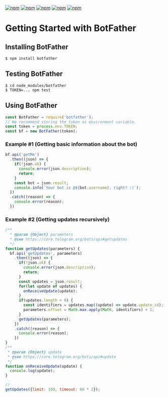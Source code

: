[![npm](https://img.shields.io/npm/dm/botfather.svg?style=flat-square)](https://www.npmjs.com/package/botfather)
[![npm](https://img.shields.io/badge/dependencies-none-brightgreen.svg?style=flat-square)](https://github.com/aleki/botfather/blob/master/package.json)
[![npm](https://img.shields.io/node/v/botfather.svg?style=flat-square)](https://nodejs.org/en/download/current/)
[![npm](https://img.shields.io/npm/v/botfather.svg?style=flat-square)](https://www.npmjs.com/package/botfather)
[![npm](https://img.shields.io/npm/l/botfather.svg?style=flat-square)](https://github.com/aleki/botfather/blob/master/LICENSE)

# Getting Started with BotFather
## Installing BotFather
```
$ npm install botfather
```
## Testing BotFather
```
$ cd node_modules/botfather
$ TOKEN=... npm test
```
## Using BotFather
```javascript
const BotFather = require('botfather');
// We recommend storing the token as environment variable.
const token = process.env.TOKEN;
const bf = new BotFather(token);
```
### Example #1 (Getting basic information about the bot)
```javascript
bf.api('getMe')
  .then((json) => {
    if(!json.ok) {
      console.error(json.description);
      return;
    }
    const bot = json.result;
    console.info(`Your bot is @${bot.username}, right? :)`);
  })
  .catch((reason) => {
    console.error(reason);
  })
```

### Example #2 (Getting updates recursively)
```javascript
/**
  * @param {Object} parameters
  * @see https://core.telegram.org/bots/api#getupdates
  */
function getUpdates(parameters) {
  bf.api('getUpdates', parameters)
    .then((json) => {
      if(!json.ok) {
        console.error(json.description);
        return;
      }
      const updates = json.result;
      for(let update of updates) {
        onReceiveUpdate(update);
      }
      if(updates.length > 0) {
        const identifiers = updates.map((update) => update.update_id);
        parameters.offset = Math.max.apply(Math, identifiers) + 1;
      }
      getUpdates(parameters);
    })
    .catch((reason) => {
      console.error(reason);
    })
}
/**
 * @param {Object} update
 * @see https://core.telegram.org/bots/api#update
 */
function onReceiveUpdate(update) {
  console.log(update);
}

//
getUpdates({limit: 100, timeout: 60 * 2});
```
